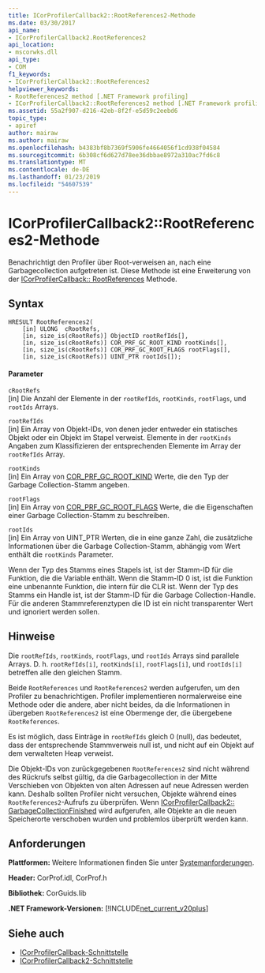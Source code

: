 ```yaml
---
title: ICorProfilerCallback2::RootReferences2-Methode
ms.date: 03/30/2017
api_name:
- ICorProfilerCallback2.RootReferences2
api_location:
- mscorwks.dll
api_type:
- COM
f1_keywords:
- ICorProfilerCallback2::RootReferences2
helpviewer_keywords:
- RootReferences2 method [.NET Framework profiling]
- ICorProfilerCallback2::RootReferences2 method [.NET Framework profiling]
ms.assetid: 55a2f907-d216-42eb-8f2f-e5d59c2eebd6
topic_type:
- apiref
author: mairaw
ms.author: mairaw
ms.openlocfilehash: b4383bf8b7369f5906fe4664056f1cd938f04584
ms.sourcegitcommit: 6b308cf6d627d78ee36dbbae8972a310ac7fd6c8
ms.translationtype: MT
ms.contentlocale: de-DE
ms.lasthandoff: 01/23/2019
ms.locfileid: "54607539"
---
```

# <a name="icorprofilercallback2rootreferences2-method"></a>ICorProfilerCallback2::RootReferences2-Methode
Benachrichtigt den Profiler über Root-verweisen an, nach eine Garbagecollection aufgetreten ist. Diese Methode ist eine Erweiterung von der [ICorProfilerCallback:: RootReferences](../../../../docs/framework/unmanaged-api/profiling/icorprofilercallback-rootreferences-method.md) Methode.  
  
## <a name="syntax"></a>Syntax  
  
```  
HRESULT RootReferences2(  
    [in] ULONG  cRootRefs,  
    [in, size_is(cRootRefs)] ObjectID rootRefIds[],  
    [in, size_is(cRootRefs)] COR_PRF_GC_ROOT_KIND rootKinds[],  
    [in, size_is(cRootRefs)] COR_PRF_GC_ROOT_FLAGS rootFlags[],  
    [in, size_is(cRootRefs)] UINT_PTR rootIds[]);  
```  
  
#### <a name="parameters"></a>Parameter  
 `cRootRefs`  
 [in] Die Anzahl der Elemente in der `rootRefIds`, `rootKinds`, `rootFlags`, und `rootIds` Arrays.  
  
 `rootRefIds`  
 [in] Ein Array von Objekt-IDs, von denen jeder entweder ein statisches Objekt oder ein Objekt im Stapel verweist. Elemente in der `rootKinds` Angaben zum Klassifizieren der entsprechenden Elemente im Array der `rootRefIds` Array.  
  
 `rootKinds`  
 [in] Ein Array von [COR_PRF_GC_ROOT_KIND](../../../../docs/framework/unmanaged-api/profiling/cor-prf-gc-root-kind-enumeration.md) Werte, die den Typ der Garbage Collection-Stamm angeben.  
  
 `rootFlags`  
 [in] Ein Array von [COR_PRF_GC_ROOT_FLAGS](../../../../docs/framework/unmanaged-api/profiling/cor-prf-gc-root-flags-enumeration.md) Werte, die die Eigenschaften einer Garbage Collection-Stamm zu beschreiben.  
  
 `rootIds`  
 [in] Ein Array von UINT_PTR Werten, die in eine ganze Zahl, die zusätzliche Informationen über die Garbage Collection-Stamm, abhängig vom Wert enthält die `rootKinds` Parameter.  
  
 Wenn der Typ des Stamms eines Stapels ist, ist der Stamm-ID für die Funktion, die die Variable enthält. Wenn die Stamm-ID 0 ist, ist die Funktion eine unbenannte Funktion, die intern für die CLR ist. Wenn der Typ des Stamms ein Handle ist, ist der Stamm-ID für die Garbage Collection-Handle. Für die anderen Stammreferenztypen die ID ist ein nicht transparenter Wert und ignoriert werden sollen.  
  
## <a name="remarks"></a>Hinweise  
 Die `rootRefIds`, `rootKinds`, `rootFlags`, und `rootIds` Arrays sind parallele Arrays. D. h. `rootRefIds[i]`, `rootKinds[i]`, `rootFlags[i]`, und `rootIds[i]` betreffen alle den gleichen Stamm.  
  
 Beide `RootReferences` und `RootReferences2` werden aufgerufen, um den Profiler zu benachrichtigen. Profiler implementieren normalerweise eine Methode oder die andere, aber nicht beides, da die Informationen in übergeben `RootReferences2` ist eine Obermenge der, die übergebene `RootReferences`.  
  
 Es ist möglich, dass Einträge in `rootRefIds` gleich 0 (null), das bedeutet, dass der entsprechende Stammverweis null ist, und nicht auf ein Objekt auf dem verwalteten Heap verweist.  
  
 Die Objekt-IDs von zurückgegebenen `RootReferences2` sind nicht während des Rückrufs selbst gültig, da die Garbagecollection in der Mitte Verschieben von Objekten von alten Adressen auf neue Adressen werden kann. Deshalb sollten Profiler nicht versuchen, Objekte während eines `RootReferences2`-Aufrufs zu überprüfen. Wenn [ICorProfilerCallback2:: GarbageCollectionFinished](../../../../docs/framework/unmanaged-api/profiling/icorprofilercallback2-garbagecollectionfinished-method.md) wird aufgerufen, alle Objekte an die neuen Speicherorte verschoben wurden und problemlos überprüft werden kann.  
  
## <a name="requirements"></a>Anforderungen  
 **Plattformen:** Weitere Informationen finden Sie unter [Systemanforderungen](../../../../docs/framework/get-started/system-requirements.md).  
  
 **Header:** CorProf.idl, CorProf.h  
  
 **Bibliothek:** CorGuids.lib  
  
 **.NET Framework-Versionen:** [!INCLUDE[net_current_v20plus](../../../../includes/net-current-v20plus-md.md)]  
  
## <a name="see-also"></a>Siehe auch
- [ICorProfilerCallback-Schnittstelle](../../../../docs/framework/unmanaged-api/profiling/icorprofilercallback-interface.md)
- [ICorProfilerCallback2-Schnittstelle](../../../../docs/framework/unmanaged-api/profiling/icorprofilercallback2-interface.md)
